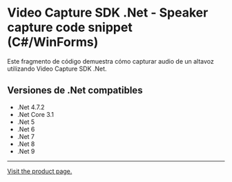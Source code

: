 ﻿# Video Capture SDK .Net - Speaker capture code snippet (C#/WinForms)

Este fragmento de código demuestra cómo capturar audio de un altavoz utilizando Video Capture SDK .Net.

## Versiones de .Net compatibles

* .Net 4.7.2
* .Net Core 3.1
* .Net 5
* .Net 6
* .Net 7
* .Net 8
* .Net 9

---

[Visit the product page.](https://www.visioforge.com/video-capture-sdk-net)
